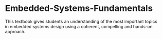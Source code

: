 # Embedded-Systems-Fundamentals
This textbook gives students an understanding of the most important topics in embedded systems design using a coherent, compelling  and hands-on approach. 
